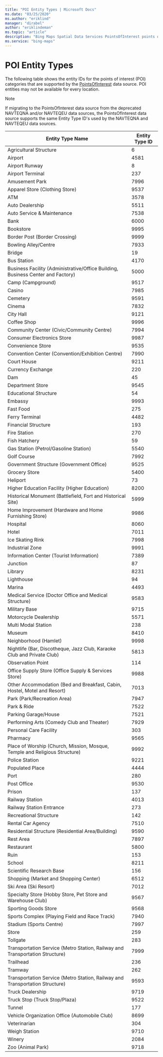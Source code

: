 ```yaml
---
title: "POI Entity Types | Microsoft Docs"
ms.date: "03/25/2020"
ms.author: "eriklind"
manager: "dirabel"
author: "eriklindeman"
ms.topic: "article"
description: "Bing Maps Spatial Data Services PointsOfInterest points of interest (POI) data source category details. The PointsOfInterest data source is a new POI data source and also the replacement to the deprecated NavteqNA and NavteqEU POI data sources."
ms.service: "bing-maps"
---
```

# POI Entity Types

The following table shows the entity IDs for the points of interest (POI) categories that are supported by the [PointsOfInterest](../public-data-sources/pointsofinterest.md) data source. POI entities may not be available for every location.  

> [!NOTE]
>  If migrating to the PointsOfInterest data source from the deprecated NAVTEQNA and/or NAVTEQEU data sources, the PointsOfInterest data source supports the same Entity Type ID's used by the NAVTEQNA and NAVTEQEU data sources.
  
|Entity Type Name|Entity Type ID|  
|--------------------|----------------------|  
|Agricultural Structure|	6|
|Airport|	4581|
|Airport Runway|	8|
|Airport Terminal|	237|
|Amusement Park|	7996|
|Apparel Store  (Clothing Store)|	9537|
|ATM|	3578|
|Auto Dealership|	5511|
|Auto Service & Maintenance|	7538|
|Bank|	6000|
|Bookstore|	9995|
|Border Post  (Border Crossing)|	9999|
|Bowling Alley/Centre|	7933|
|Bridge|	19|
|Bus Station|	4170|
|Business Facility (Administrative/Office Building, Business Center and Factory)|	5000|
|Camp  (Campground)|	9517|
|Casino|	7985|
|Cemetery|	9591|
|Cinema|	7832|
|City Hall|	9121|
|Coffee Shop|	9996|
|Community Center  (Civic/Community Centre)|	7994|
|Consumer Electronics Store|	9987|
|Convenience Store|	9535|
|Convention Center  (Convention/Exhibition Centre)|	7990|
|Court House|	9211|
|Currency Exchange|	220|
|Dam|	45|
|Department Store|	9545|
|Educational Structure|	54|
|Embassy|	9993|
|Fast Food|	275|
|Ferry Terminal|	4482|
|Financial Structure|	193|
|Fire Station|	270|
|Fish Hatchery|	59|
|Gas Station  (Petrol/Gasoline Station)|	5540|
|Golf Course|	7992|
|Government Structure  (Government Office)|	9525|
|Grocery Store|	5400|
|Heliport|	73|
|Higher Education Facility  (Higher Education)|	8200|
|Historical Monument (Battlefield, Fort and Historical Site)|	5999|
|Home Improvement (Hardware and Home Furnishing Store)|	9986|
|Hospital|	8060|
|Hotel|	7011|
|Ice Skating Rink|	7998|
|Industrial Zone|	9991|
|Information Center  (Tourist Information)|	7389|
|Junction|	87|
|Library|	8231|
|Lighthouse|	94|
|Marina|	4493|
|Medical Service (Doctor Office and Medical Structure)|	9583|
|Military Base|	9715|
|Motorcycle Dealership|	5571|
|Multi Modal Station|	238|
|Museum|	8410|
|Neighborhood  (Hamlet)|	9998|
|Nightlife (Bar, Discotheque, Jazz Club, Karaoke Club and Private Club)|	5813|
|Observation Point|	114|
|Office Supply Store  (Office Supply & Services Store)|	9988|
|Other Accommodation (Bed and Breakfast, Cabin, Hostel,  Motel and Resort)|	7013|
|Park  (Park/Recreation Area)|	7947|
|Park & Ride|	7522|
|Parking Garage/House|	7521|
|Performing Arts (Comedy Club and Theater)|	7929|
|Personal Care Facility|	303|
|Pharmacy|	9565|
|Place of Worship (Church, Mission, Mosque, Temple and Religious Structure)|	9992|
|Police Station|	9221|
|Populated Place|	4444|
|Port|	280|
|Post Office|	9530|
|Prison|	137|
|Railway Station|	4013|
|Railway Station Entrance|	273|
|Recreational Structure|	142|
|Rental Car Agency|	7510|
|Residential Structure  (Residential Area/Building)|	9590|
|Rest Area|	7897|
|Restaurant|	5800|
|Ruin|	153|
|School|	8211|
|Scientific Research Base|	156|
|Shopping (Market and Shopping Center)|	6512|
|Ski Area  (Ski Resort)|	7012|
|Specialty Store (Hobby Store, Pet Store and Warehouse Club)|	9567|
|Sporting Goods Store|	9568|
|Sports Complex (Playing Field and Race Track)|	7940|
|Stadium  (Sports Centre)|	7997|
|Store|	259|
|Tollgate|	283|
|Transportation Service (Metro Station, Railway and Transportation Structure)|	7999|
|Trailhead|	236|
|Tramway|	262|
|Transportation Service (Metro Station, Railway and Transportation Structure)|	9593|
|Truck Dealership|	9719|
|Truck Stop  (Truck Stop/Plaza)|	9522|
|Tunnel|	177|
|Vehicle Organization Office  (Automobile Club)|	8699|
|Veterinarian|	304|
|Weigh Station|	9710|
|Winery|	2084|
|Zoo  (Animal Park)|	9718|
